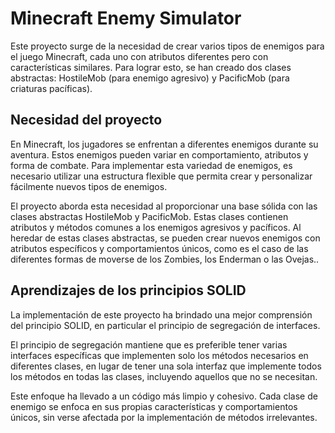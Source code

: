# Minecraft Enemy Simulator
Este proyecto surge de la necesidad de crear varios tipos de enemigos para el juego Minecraft, cada uno con atributos diferentes pero con características similares. Para lograr esto, se han creado dos clases abstractas: HostileMob (para enemigo agresivo) y PacificMob (para criaturas pacíficas).

## Necesidad del proyecto
En Minecraft, los jugadores se enfrentan a diferentes enemigos durante su aventura. Estos enemigos pueden variar en comportamiento, atributos y forma de combate. Para implementar esta variedad de enemigos, es necesario utilizar una estructura flexible que permita crear y personalizar fácilmente nuevos tipos de enemigos.

El proyecto aborda esta necesidad al proporcionar una base sólida con las clases abstractas HostileMob y PacificMob. Estas clases contienen atributos y métodos comunes a los enemigos agresivos y pacíficos. Al heredar de estas clases abstractas, se pueden crear nuevos enemigos con atributos específicos y comportamientos únicos, como es el caso de las diferentes formas de moverse de los Zombies, los Enderman o las Ovejas..


## Aprendizajes de los principios SOLID
La implementación de este proyecto ha brindado una mejor comprensión del principio SOLID, en particular el principio de segregación de interfaces. 

El principio de segregación mantiene que es preferible tener varias interfaces específicas que implementen solo los métodos necesarios en diferentes clases, en lugar de tener una sola interfaz que implemente todos los métodos en todas las clases, incluyendo aquellos que no se necesitan.

Este enfoque ha llevado a un código más limpio y cohesivo. Cada clase de enemigo se enfoca en sus propias características y comportamientos únicos, sin verse afectada por la implementación de métodos irrelevantes.
